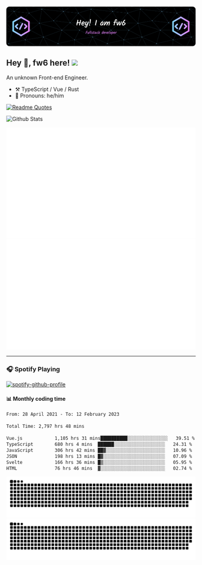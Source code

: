 ![Header](github-header-image.png)

## Hey 👋, fw6 here! <img src="https://github.githubassets.com/images/mona-whisper.gif" height="24" />


An unknown Front-end Engineer.

-   :hammer_and_pick: TypeScript / Vue / Rust
-   :man: Pronouns: he/him


[![Readme Quotes](https://quotes-github-readme.vercel.app/api?type=horizontal&theme=algolia)](https://github.com/piyushsuthar/github-readme-quotes)



![Github Stats](https://github-readme-stats.vercel.app/api?username=fw6&bg_color=30,e96443,904e95&title_color=fff&text_color=fff)

![](https://raw.githubusercontent.com/fw6/github-stats-transparent/output/generated/overview.svg)
![](https://raw.githubusercontent.com/fw6/github-stats-transparent/output/generated/languages.svg)


---

### 🎧 Spotify Playing

<!-- ![spotify-github-profile](/img/default.svg) -->

[![spotify-github-profile](https://spotify-github-profile.vercel.app/api/view?uid=r6wn4hdvypv0lkzyrj0e0pjct&cover_image=true&theme=default&bar_color=53b14f&bar_color_cover=true)](https://github.com/kittinan/spotify-github-profile)
#### :bar_chart: Monthly coding time

<!--START_SECTION:waka-->

```text
From: 28 April 2021 - To: 12 February 2023

Total Time: 2,797 hrs 48 mins

Vue.js            1,105 hrs 31 mins██████████░░░░░░░░░░░░░░░   39.51 %
TypeScript        680 hrs 4 mins  ██████░░░░░░░░░░░░░░░░░░░   24.31 %
JavaScript        306 hrs 42 mins ██▓░░░░░░░░░░░░░░░░░░░░░░   10.96 %
JSON              198 hrs 13 mins █▓░░░░░░░░░░░░░░░░░░░░░░░   07.09 %
Svelte            166 hrs 36 mins █▒░░░░░░░░░░░░░░░░░░░░░░░   05.95 %
HTML              76 hrs 46 mins  ▓░░░░░░░░░░░░░░░░░░░░░░░░   02.74 %
```

<!--END_SECTION:waka-->




![github contribution grid snake animation](https://raw.githubusercontent.com/platane/platane/output/github-contribution-grid-snake-dark.svg#gh-dark-mode-only)![github contribution grid snake animation](https://raw.githubusercontent.com/platane/platane/output/github-contribution-grid-snake.svg#gh-light-mode-only)

